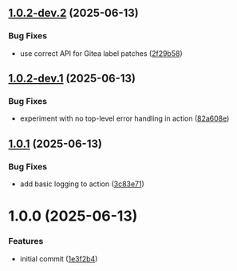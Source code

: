 ## [1.0.2-dev.2](https://github.com/AlessandroZanatta/declarative-labels/compare/v1.0.2-dev.1...v1.0.2-dev.2) (2025-06-13)

### Bug Fixes

- use correct API for Gitea label patches ([2f29b58](https://github.com/AlessandroZanatta/declarative-labels/commit/2f29b58c18823d60a89725ecdf01ad95cf2282f7))

## [1.0.2-dev.1](https://github.com/AlessandroZanatta/declarative-labels/compare/v1.0.1...v1.0.2-dev.1) (2025-06-13)

### Bug Fixes

- experiment with no top-level error handling in action ([82a608e](https://github.com/AlessandroZanatta/declarative-labels/commit/82a608e0cd12d46fdadc9cf928be39f9872ca0fd))

## [1.0.1](https://github.com/AlessandroZanatta/declarative-labels/compare/v1.0.0...v1.0.1) (2025-06-13)

### Bug Fixes

- add basic logging to action ([3c83e71](https://github.com/AlessandroZanatta/declarative-labels/commit/3c83e714ab407d1f8d2aea9dee60dfceb13c8c7e))

# 1.0.0 (2025-06-13)

### Features

- initial commit ([1e3f2b4](https://github.com/AlessandroZanatta/declarative-labels/commit/1e3f2b42da5c6010727c67b81efc01a5a9f133a0))

